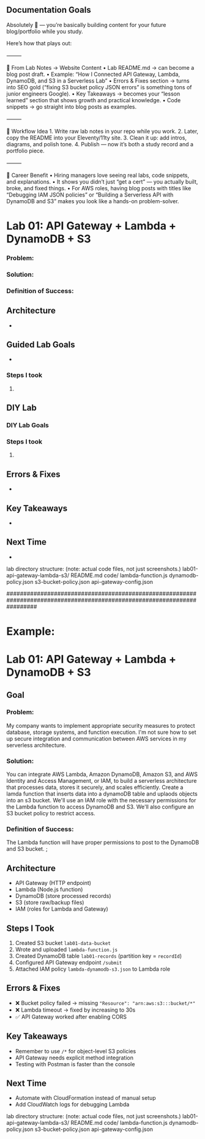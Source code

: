  ## Documentation Goals

Absolutely 💯 — you’re basically building content for your future blog/portfolio while you study.

Here’s how that plays out:

⸻

🔄 From Lab Notes → Website Content
	•	Lab README.md → can become a blog post draft.
	•	Example: “How I Connected API Gateway, Lambda, DynamoDB, and S3 in a Serverless Lab”
	•	Errors & Fixes section → turns into SEO gold (“fixing S3 bucket policy JSON errors” is something tons of junior engineers Google).
	•	Key Takeaways → becomes your “lesson learned” section that shows growth and practical knowledge.
	•	Code snippets → go straight into blog posts as examples.

⸻

📂 Workflow Idea
	1.	Write raw lab notes in your repo while you work.
	2.	Later, copy the README into your Eleventy/11ty site.
	3.	Clean it up: add intros, diagrams, and polish tone.
	4.	Publish — now it’s both a study record and a portfolio piece.

⸻

🚀 Career Benefit
	•	Hiring managers love seeing real labs, code snippets, and explanations.
	•	It shows you didn’t just “get a cert” — you actually built, broke, and fixed things.
	•	For AWS roles, having blog posts with titles like “Debugging IAM JSON policies” or “Building a Serverless API with DynamoDB and S3” makes you look like a hands-on problem-solver.
 
 
 
 # Lab 01: API Gateway + Lambda + DynamoDB + S3

### Problem: 


### Solution: 


### Definition of Success: 




## Architecture
- 
  
## Guided Lab Goals
-


### Steps I took
1. 

## DIY Lab

### DIY Lab Goals

### Steps I took
1. 


## Errors & Fixes
- 

## Key Takeaways
- 

## Next Time
- 



lab directory structure: (note: actual code files, not just screenshots.)
lab01-api-gateway-lambda-s3/
README.md
 code/
    lambda-function.js
    dynamodb-policy.json
    s3-bucket-policy.json
    api-gateway-config.json


#########################################################################################################################
# Example: 

# Lab 01: API Gateway + Lambda + DynamoDB + S3

## Goal
### Problem: 
My company wants to implement appropriate security measures to protect database, storage systems, and function execution. I'm not sure how to set up secure integration and communication between AWS services in my serverless architecture.

### Solution: 
You can integrate AWS Lambda, Amazon DynamoDB, Amazon S3, and AWS Identity and Access Management, or IAM, to build a serverless architecture that processes data, stores it securely, and scales efficiently. Create a lamda function that inserts data into a dynamoDB table and uplaods objects into an s3 bucket. We'll use an IAM role with the necessary permissions for the Lambda function to access DynamoDB and S3. We'll also configure an S3 bucket policy to restrict access.

### Definition of Success: 
The Lambda function will have proper permissions to post to the DynamoDB and S3 bucket. ;


## Architecture
- API Gateway (HTTP endpoint)
- Lambda (Node.js function)
- DynamoDB (store processed records)
- S3 (store raw/backup files)
- IAM (roles for Lambda and Gateway)
  
## Steps I Took
1. Created S3 bucket `lab01-data-bucket`
2. Wrote and uploaded `lambda-function.js`
3. Created DynamoDB table `lab01-records` (partition key = `recordId`)
4. Configured API Gateway endpoint `/submit`
5. Attached IAM policy `lambda-dynamodb-s3.json` to Lambda role

## Errors & Fixes
- ❌ Bucket policy failed → missing `"Resource": "arn:aws:s3:::bucket/*"`
- ❌ Lambda timeout → fixed by increasing to 30s
- ✅ API Gateway worked after enabling CORS

## Key Takeaways
- Remember to use `/*` for object-level S3 policies
- API Gateway needs explicit method integration
- Testing with Postman is faster than the console

## Next Time
- Automate with CloudFormation instead of manual setup
- Add CloudWatch logs for debugging Lambda


lab directory structure: (note: actual code files, not just screenshots.)
lab01-api-gateway-lambda-s3/
README.md
 code/
    lambda-function.js
    dynamodb-policy.json
    s3-bucket-policy.json
    api-gateway-config.json